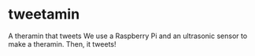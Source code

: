 # tweetamin

A theramin that tweets
We use a Raspberry Pi and an ultrasonic sensor to make a theramin. Then, it tweets!